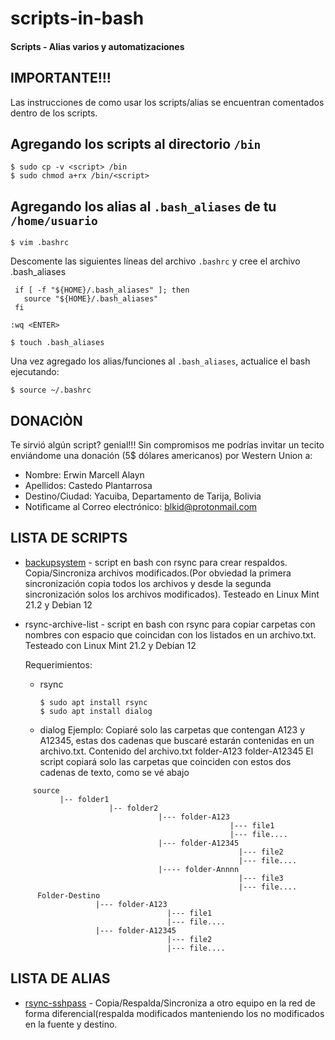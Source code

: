 # scripts-in-bash
#### Scripts - Alias varios y automatizaciones

IMPORTANTE!!!
----------

Las instrucciones de como usar los scripts/alias se encuentran comentados dentro de los scripts.

Agregando los scripts al directorio `/bin`
---------

```
$ sudo cp -v <script> /bin
$ sudo chmod a+rx /bin/<script>
```
Agregando los alias al `.bash_aliases` de tu `/home/usuario`
---------

```
$ vim .bashrc
```

Descomente las siguientes líneas del archivo `.bashrc` y cree el archivo .bash_aliases

```
 if [ -f "${HOME}/.bash_aliases" ]; then
   source "${HOME}/.bash_aliases"
 fi
```

```
:wq <ENTER>
```

```
$ touch .bash_aliases
```
Una vez agregado los alias/funciones al `.bash_aliases`, actualice el bash ejecutando:
```
$ source ~/.bashrc
```
DONACIÒN
--------
Te sirvió algún script? genial!!!  Sin compromisos me podrías invitar un tecito enviándome una donación (5$ dólares americanos) por Western Union a:

- Nombre: Erwin Marcell Alayn
- Apellidos: Castedo Plantarrosa
- Destino/Ciudad: Yacuiba, Departamento de Tarija, Bolivia
- Notifìcame al Correo electrónico: blkid@protonmail.com

LISTA DE SCRIPTS
----------------

- [backupsystem](scripts/backupsystem) - script en bash con rsync para crear respaldos. Copia/Sincroniza archivos modificados.(Por obviedad la primera sincronización copia todos los archivos y desde la segunda sincronización solos los archivos modificados). Testeado en Linux Mint 21.2 y Debian 12
- rsync-archive-list - script en bash con rsync para copiar carpetas con nombres con espacio que coincidan con los listados en un archivo.txt. Testeado con Linux Mint 21.2 y Debian 12

  Requerimientos:
  - rsync
    ````
    $ sudo apt install rsync
    $ sudo apt install dialog
    ````
  - dialog
  Ejemplo: Copiaré solo las carpetas que contengan A123 y A12345, estas dos cadenas que buscaré estarán contenidas en un archivo.txt.
  Contenido del archivo.txt
    folder-A123
    folder-A12345
  El script copiará solo las carpetas que coinciden con estos dos cadenas de texto, como se vé abajo
  
````  
     source
           |-- folder1
                      |-- folder2  
                                 |--- folder-A123
                                                 |--- file1
                                                 |--- file....
                                 |--- folder-A12345
                                                   |--- file2
                                                   |--- file....
                                 |---- folder-Annnn
                                                   |--- file3
                                                   |--- file....
      Folder-Destino
                   |--- folder-A123
                                   |--- file1
                                   |--- file....
                   |--- folder-A12345
                                   |--- file2
                                   |--- file....
````                 
               
LISTA DE ALIAS
----------------
- [rsync-sshpass](alias/rsync-sshpass) - Copia/Respalda/Sincroniza a otro equipo en la red de forma diferencial(respalda modificados manteniendo los no modificados en la fuente y destino.
